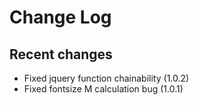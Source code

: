 Change Log
==========

Recent changes
--------------
* Fixed jquery function chainability (1.0.2)
* Fixed fontsize M calculation bug (1.0.1)